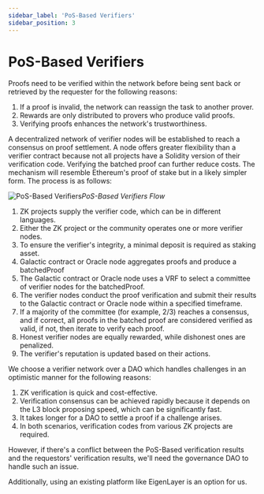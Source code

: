 ```yaml
---
sidebar_label: 'PoS-Based Verifiers'
sidebar_position: 3
---
```


# PoS-Based Verifiers

Proofs need to be verified within the network before being sent back or retrieved by the requester for the following reasons:

1. If a proof is invalid, the network can reassign the task to another prover.
2. Rewards are only distributed to provers who produce valid proofs.
3. Verifying proofs enhances the network's trustworthiness.

A decentralized network of verifier nodes will be established to reach a consensus on proof settlement. A node offers greater flexibility than a verifier contract because not all projects have a Solidity version of their verification code. Verifying the batched proof can further reduce costs. The mechanism will resemble Ethereum's proof of stake but in a likely simpler form. The process is as follows:

![PoS-Based Verifiers](./images/PoS-verifier-flow.png)*PoS-Based Verifiers Flow*

1. ZK projects supply the verifier code, which can be in different languages.
2. Either the ZK project or the community operates one or more verifier nodes.
3. To ensure the verifier's integrity, a minimal deposit is required as staking asset.
4. Galactic contract or Oracle node aggregates proofs and produce a batchedProof
5. The Galactic contract or Oracle node uses a VRF to select a committee of verifier nodes for the batchedProof.
6. The verifier nodes conduct the proof verification and submit their results to the Galactic contract or Oracle node within a specified timeframe.
7. If a majority of the committee (for example, 2/3) reaches a consensus, and if correct, all proofs in the batched proof are considered verified as valid, if not, then iterate to verify each proof.
8. Honest verifier nodes are equally rewarded, while dishonest ones are penalized.
9. The verifier's reputation is updated based on their actions.

We choose a verifier network over a DAO which handles challenges in an optimistic manner for the following reasons:

1. ZK verification is quick and cost-effective.
2. Verification consensus can be achieved rapidly because it depends on the L3 block proposing speed, which can be significantly fast.
3. It takes longer for a DAO to settle a proof if a challenge arises.
4. In both scenarios, verification codes from various ZK projects are required.

However, if there's a conflict between the PoS-Based verification results and the requestors' verification results, we'll need the governance DAO to handle such an issue.

Additionally, using an existing platform like EigenLayer is an option for us.
